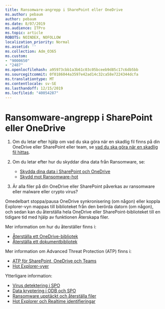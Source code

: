 ```yaml
---
title: Ransomware-angrepp i SharePoint eller OneDrive
ms.author: pebaum
author: pebaum
ms.date: 8/07/2019
ms.audience: ITPro
ms.topic: article
ROBOTS: NOINDEX, NOFOLLOW
localization_priority: Normal
ms.assetid: ''
ms.collection: Adm_O365
ms.custom:
- "9000650"
- "2487"
ms.openlocfilehash: a95973cbb1a3b61c03c05bceeb9d85c17c6db5bb
ms.sourcegitcommit: 0f0186044a3597e42ad14c32ca58e7224344dcfa
ms.translationtype: MT
ms.contentlocale: sv-SE
ms.lasthandoff: 12/15/2019
ms.locfileid: "40054287"
---
```

# <a name="ransomware-attack-in-sharepoint-or-onedrive"></a>Ransomware-angrepp i SharePoint eller OneDrive

1.  Om du letar efter hjälp om vad du ska göra när en skadlig fil finns på din OneDrive eller SharePoint eller team, se [vad du ska göra när en skadlig fil hittas](https://support.office.com/en-ie/article/what-to-do-when-a-malicious-file-is-found-in-sharepoint-online-onedrive-or-microsoft-teams-01e902ad-a903-4e0f-b093-1e1ac0c37ad2).
2. Om du letar efter hur du skyddar dina data från Ransomware, se:
    - [Skydda dina data i SharePoint och OneDrive](https://docs.microsoft.com/sharepoint/safeguarding-your-data) 
    - [Skydd mot Ransomware-hot](https://docs.microsoft.com/windows/security/threat-protection/intelligence/ransomware-malware)    

3.  Är alla filer på din OneDrive eller SharePoint påverkas av ransomware eller malware eller crypto virus? 

Omedelbart stoppa/pausa OneDrive synkronisering (om någon) eller koppla Explorer-vyn mappas till biblioteket från den berörda datorn (om någon), och sedan kan du återställa hela OneDrive eller SharePoint-biblioteket till en tidigare tid med hjälp av funktionen Återskapa filer. 

Mer information om hur du återställer finns i:

- [Återställa ett OneDrive-bibliotek](https://support.office.com/article/restore-your-onedrive-fa231298-759d-41cf-bcd0-25ac53eb8a150)
- [Återställa ett dokumentbibliotek](https://support.office.com/article/restore-a-document-library-317791c3-8bd0-4dfd-8254-3ca90883d39a)

Mer information om Advanced Threat Protection (ATP) finns i:
- [ATP för SharePoint, OneDrive och Teams](https://docs.microsoft.com/office365/securitycompliance/atp-for-spo-odb-and-teams)
- [Hot Explorer-vyer](https://docs.microsoft.com/office365/securitycompliance/threat-explorer-views)

Ytterligare information:

- [Virus detektering i SPO](https://docs.microsoft.com/office365/securitycompliance/virus-detection-in-spo)</br>
- [Data kryptering i ODB och SPO](https://docs.microsoft.com/office365/securitycompliance/data-encryption-in-odb-and-spo)</br>
- [Ransomware upptäckt och återställa filer](https://support.office.com/article/Ransomware-detection-and-recovering-your-files-0d90ec50-6bfd-40f4-acc7-b8c12c73637f)</br>
- [Hot Explorer och Realtime identifieringar](https://docs.microsoft.com/office365/securitycompliance/threat-explorer-views)